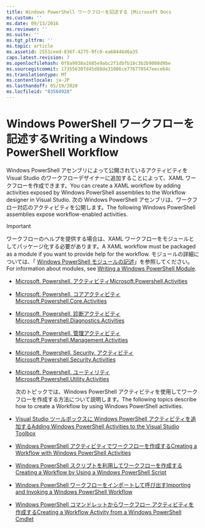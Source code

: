 ```yaml
---
title: Windows PowerShell ワークフローを記述する |Microsoft Docs
ms.custom: ''
ms.date: 09/13/2016
ms.reviewer: ''
ms.suite: ''
ms.tgt_pltfrm: ''
ms.topic: article
ms.assetid: 2551ceed-836f-4275-9fc0-ea68446d6a35
caps.latest.revision: 7
ms.openlocfilehash: 0f8a9938a1685e9abc2f1dbfb18c3b2b9008d9be
ms.sourcegitcommit: 173556307d45d88de31086ce776770547eece64c
ms.translationtype: MT
ms.contentlocale: ja-JP
ms.lasthandoff: 05/19/2020
ms.locfileid: "83564928"
---
```

# <a name="writing-a-windows-powershell-workflow"></a><span data-ttu-id="d27ad-102">Windows PowerShell ワークフローを記述する</span><span class="sxs-lookup"><span data-stu-id="d27ad-102">Writing a Windows PowerShell Workflow</span></span>

<span data-ttu-id="d27ad-103">Windows PowerShell アセンブリによって公開されているアクティビティを Visual Studio のワークフローデザイナーに追加することによって、XAML ワークフローを作成できます。</span><span class="sxs-lookup"><span data-stu-id="d27ad-103">You can create a XAML workflow by adding activities exposed by Windows PowerShell assemblies to the Workflow designer in Visual Studio.</span></span> <span data-ttu-id="d27ad-104">次の Windows PowerShell アセンブリは、ワークフロー対応のアクティビティを公開します。</span><span class="sxs-lookup"><span data-stu-id="d27ad-104">The following Windows PowerShell assemblies expose workflow-enabled activities.</span></span>

> [!IMPORTANT]
> <span data-ttu-id="d27ad-105">ワークフローのヘルプを提供する場合は、XAML ワークフローをモジュールとしてパッケージ化する必要があります。</span><span class="sxs-lookup"><span data-stu-id="d27ad-105">A XAML workflow must be packaged as a module if you want to provide help for the workflow.</span></span> <span data-ttu-id="d27ad-106">モジュールの詳細については、「 [Windows PowerShell モジュールの記述](../module/writing-a-windows-powershell-module.md)」を参照してください。</span><span class="sxs-lookup"><span data-stu-id="d27ad-106">For information about modules, see [Writing a Windows PowerShell Module](../module/writing-a-windows-powershell-module.md).</span></span>

- [<span data-ttu-id="d27ad-107">Microsoft. Powershell. アクティビティ</span><span class="sxs-lookup"><span data-stu-id="d27ad-107">Microsoft.Powershell.Activities</span></span>](/dotnet/api/Microsoft.PowerShell.Activities)

- [<span data-ttu-id="d27ad-108">Microsoft. Powershell. コアアクティビティ</span><span class="sxs-lookup"><span data-stu-id="d27ad-108">Microsoft.Powershell.Core.Activities</span></span>](/dotnet/api/Microsoft.PowerShell.Core.Activities)

- [<span data-ttu-id="d27ad-109">Microsoft. Powershell. 診断アクティビティ</span><span class="sxs-lookup"><span data-stu-id="d27ad-109">Microsoft.Powershell.Diagnostics.Activities</span></span>](/dotnet/api/Microsoft.PowerShell.Diagnostics.Activities)

- [<span data-ttu-id="d27ad-110">Microsoft. Powershell. 管理アクティビティ</span><span class="sxs-lookup"><span data-stu-id="d27ad-110">Microsoft.Powershell.Management.Activities</span></span>](/dotnet/api/Microsoft.PowerShell.Management.Activities)

- [<span data-ttu-id="d27ad-111">Microsoft. Powershell. Security. アクティビティ</span><span class="sxs-lookup"><span data-stu-id="d27ad-111">Microsoft.Powershell.Security.Activities</span></span>](/dotnet/api/Microsoft.PowerShell.Security.Activities)

- [<span data-ttu-id="d27ad-112">Microsoft. Powershell. ユーティリティ</span><span class="sxs-lookup"><span data-stu-id="d27ad-112">Microsoft.Powershell.Utility.Activities</span></span>](/dotnet/api/Microsoft.PowerShell.Utility.Activities)

  <span data-ttu-id="d27ad-113">次のトピックでは、Windows PowerShell アクティビティを使用してワークフローを作成する方法について説明します。</span><span class="sxs-lookup"><span data-stu-id="d27ad-113">The following topics describe how to create a Workflow by using Windows PowerShell activities.</span></span>

- [<span data-ttu-id="d27ad-114">Visual Studio ツールボックスに Windows PowerShell アクティビティを追加する</span><span class="sxs-lookup"><span data-stu-id="d27ad-114">Adding Windows PowerShell Activities to the Visual Studio Toolbox</span></span>](./adding-windows-powershell-activities-to-the-visual-studio-toolbox.md)

- [<span data-ttu-id="d27ad-115">Windows PowerShell アクティビティでワークフローを作成する</span><span class="sxs-lookup"><span data-stu-id="d27ad-115">Creating a Workflow with Windows PowerShell Activities</span></span>](./creating-a-workflow-with-windows-powershell-activities.md)

- [<span data-ttu-id="d27ad-116">Windows PowerShell スクリプトを利用してワークフローを作成する</span><span class="sxs-lookup"><span data-stu-id="d27ad-116">Creating a Workflow by Using a Windows PowerShell Script</span></span>](./creating-a-workflow-by-using-a-windows-powershell-script.md)

- [<span data-ttu-id="d27ad-117">Windows PowerShell ワークフローをインポートして呼び出す</span><span class="sxs-lookup"><span data-stu-id="d27ad-117">Importing and Invoking a Windows PowerShell Workflow</span></span>](./importing-and-invoking-a-windows-powershell-workflow.md)

- [<span data-ttu-id="d27ad-118">Windows PowerShell コマンドレットからワークフロー アクティビティを作成する</span><span class="sxs-lookup"><span data-stu-id="d27ad-118">Creating a Workflow Activity from a Windows PowerShell Cmdlet</span></span>](./creating-a-workflow-activity-from-a-windows-powershell-cmdlet.md)
